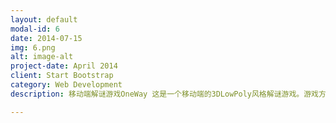 ```yaml
---
layout: default
modal-id: 6
date: 2014-07-15
img: 6.png
alt: image-alt
project-date: April 2014
client: Start Bootstrap
category: Web Development
description: 移动端解谜游戏OneWay 这是一个移动端的3DLowPoly风格解谜游戏。游戏方法很简单，点击屏幕时，小人会停下，松开屏幕时，小人会继续走。利用这个简单的机制做了6个关卡，并熟悉了Unity移动端游戏的开发。

---
```

